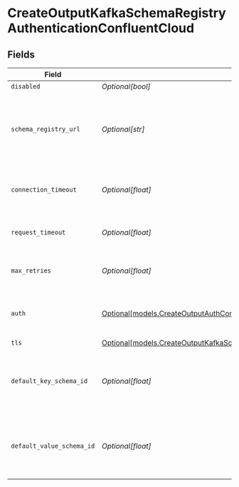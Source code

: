 # CreateOutputKafkaSchemaRegistryAuthenticationConfluentCloud


## Fields

| Field                                                                                                                                                                  | Type                                                                                                                                                                   | Required                                                                                                                                                               | Description                                                                                                                                                            |
| ---------------------------------------------------------------------------------------------------------------------------------------------------------------------- | ---------------------------------------------------------------------------------------------------------------------------------------------------------------------- | ---------------------------------------------------------------------------------------------------------------------------------------------------------------------- | ---------------------------------------------------------------------------------------------------------------------------------------------------------------------- |
| `disabled`                                                                                                                                                             | *Optional[bool]*                                                                                                                                                       | :heavy_minus_sign:                                                                                                                                                     | N/A                                                                                                                                                                    |
| `schema_registry_url`                                                                                                                                                  | *Optional[str]*                                                                                                                                                        | :heavy_minus_sign:                                                                                                                                                     | URL for accessing the Confluent Schema Registry. Example: http://localhost:8081. To connect over TLS, use https instead of http.                                       |
| `connection_timeout`                                                                                                                                                   | *Optional[float]*                                                                                                                                                      | :heavy_minus_sign:                                                                                                                                                     | Maximum time to wait for a Schema Registry connection to complete successfully                                                                                         |
| `request_timeout`                                                                                                                                                      | *Optional[float]*                                                                                                                                                      | :heavy_minus_sign:                                                                                                                                                     | Maximum time to wait for the Schema Registry to respond to a request                                                                                                   |
| `max_retries`                                                                                                                                                          | *Optional[float]*                                                                                                                                                      | :heavy_minus_sign:                                                                                                                                                     | Maximum number of times to try fetching schemas from the Schema Registry                                                                                               |
| `auth`                                                                                                                                                                 | [Optional[models.CreateOutputAuthConfluentCloud]](../models/createoutputauthconfluentcloud.md)                                                                         | :heavy_minus_sign:                                                                                                                                                     | Credentials to use when authenticating with the schema registry using basic HTTP authentication                                                                        |
| `tls`                                                                                                                                                                  | [Optional[models.CreateOutputKafkaSchemaRegistryTLSSettingsClientSideConfluentCloud]](../models/createoutputkafkaschemaregistrytlssettingsclientsideconfluentcloud.md) | :heavy_minus_sign:                                                                                                                                                     | N/A                                                                                                                                                                    |
| `default_key_schema_id`                                                                                                                                                | *Optional[float]*                                                                                                                                                      | :heavy_minus_sign:                                                                                                                                                     | Used when __keySchemaIdOut is not present, to transform key values, leave blank if key transformation is not required by default.                                      |
| `default_value_schema_id`                                                                                                                                              | *Optional[float]*                                                                                                                                                      | :heavy_minus_sign:                                                                                                                                                     | Used when __valueSchemaIdOut is not present, to transform _raw, leave blank if value transformation is not required by default.                                        |